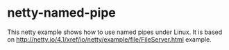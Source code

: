 # netty-named-pipe
This netty example shows how to use named pipes under Linux. It is based on 
http://netty.io/4.1/xref/io/netty/example/file/FileServer.html example.
